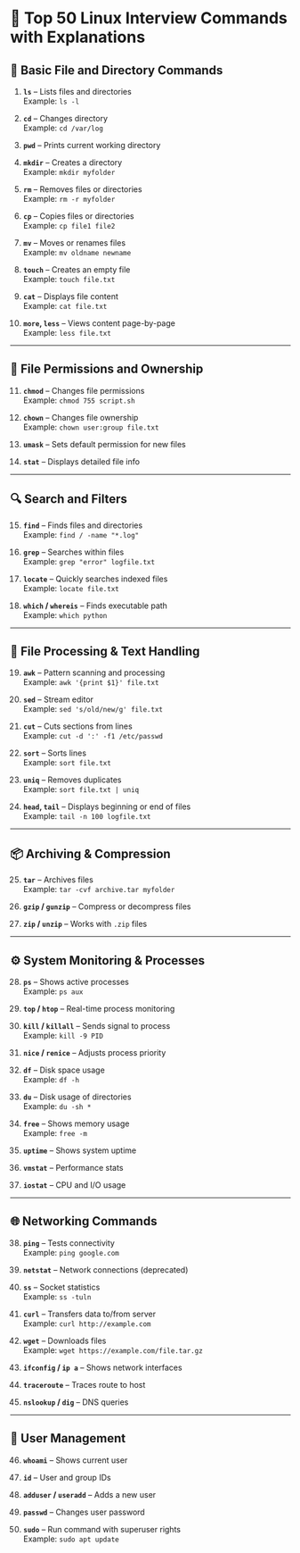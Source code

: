 # 🐧 Top 50 Linux Interview Commands with Explanations

## 🔧 Basic File and Directory Commands

1. **`ls`** – Lists files and directories  
   Example: `ls -l`

2. **`cd`** – Changes directory  
   Example: `cd /var/log`

3. **`pwd`** – Prints current working directory

4. **`mkdir`** – Creates a directory  
   Example: `mkdir myfolder`

5. **`rm`** – Removes files or directories  
   Example: `rm -r myfolder`

6. **`cp`** – Copies files or directories  
   Example: `cp file1 file2`

7. **`mv`** – Moves or renames files  
   Example: `mv oldname newname`

8. **`touch`** – Creates an empty file  
   Example: `touch file.txt`

9. **`cat`** – Displays file content  
   Example: `cat file.txt`

10. **`more`, `less`** – Views content page-by-page  
    Example: `less file.txt`

---

## 📁 File Permissions and Ownership

11. **`chmod`** – Changes file permissions  
    Example: `chmod 755 script.sh`

12. **`chown`** – Changes file ownership  
    Example: `chown user:group file.txt`

13. **`umask`** – Sets default permission for new files

14. **`stat`** – Displays detailed file info

---

## 🔍 Search and Filters

15. **`find`** – Finds files and directories  
    Example: `find / -name "*.log"`

16. **`grep`** – Searches within files  
    Example: `grep "error" logfile.txt`

17. **`locate`** – Quickly searches indexed files  
    Example: `locate file.txt`

18. **`which` / `whereis`** – Finds executable path  
    Example: `which python`

---

## 🧪 File Processing & Text Handling

19. **`awk`** – Pattern scanning and processing  
    Example: `awk '{print $1}' file.txt`

20. **`sed`** – Stream editor  
    Example: `sed 's/old/new/g' file.txt`

21. **`cut`** – Cuts sections from lines  
    Example: `cut -d ':' -f1 /etc/passwd`

22. **`sort`** – Sorts lines  
    Example: `sort file.txt`

23. **`uniq`** – Removes duplicates  
    Example: `sort file.txt | uniq`

24. **`head`, `tail`** – Displays beginning or end of files  
    Example: `tail -n 100 logfile.txt`

---

## 📦 Archiving & Compression

25. **`tar`** – Archives files  
    Example: `tar -cvf archive.tar myfolder`

26. **`gzip` / `gunzip`** – Compress or decompress files

27. **`zip` / `unzip`** – Works with `.zip` files

---

## ⚙️ System Monitoring & Processes

28. **`ps`** – Shows active processes  
    Example: `ps aux`

29. **`top` / `htop`** – Real-time process monitoring

30. **`kill` / `killall`** – Sends signal to process  
    Example: `kill -9 PID`

31. **`nice` / `renice`** – Adjusts process priority

32. **`df`** – Disk space usage  
    Example: `df -h`

33. **`du`** – Disk usage of directories  
    Example: `du -sh *`

34. **`free`** – Shows memory usage  
    Example: `free -m`

35. **`uptime`** – Shows system uptime

36. **`vmstat`** – Performance stats

37. **`iostat`** – CPU and I/O usage

---

## 🌐 Networking Commands

38. **`ping`** – Tests connectivity  
    Example: `ping google.com`

39. **`netstat`** – Network connections (deprecated)

40. **`ss`** – Socket statistics  
    Example: `ss -tuln`

41. **`curl`** – Transfers data to/from server  
    Example: `curl http://example.com`

42. **`wget`** – Downloads files  
    Example: `wget https://example.com/file.tar.gz`

43. **`ifconfig` / `ip a`** – Shows network interfaces

44. **`traceroute`** – Traces route to host

45. **`nslookup` / `dig`** – DNS queries

---

## 🧰 User Management

46. **`whoami`** – Shows current user

47. **`id`** – User and group IDs

48. **`adduser` / `useradd`** – Adds a new user

49. **`passwd`** – Changes user password

50. **`sudo`** – Run command with superuser rights  
    Example: `sudo apt update`
